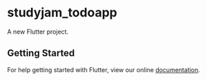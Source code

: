 # studyjam_todoapp

A new Flutter project.

## Getting Started

For help getting started with Flutter, view our online
[documentation](https://flutter.io/).
